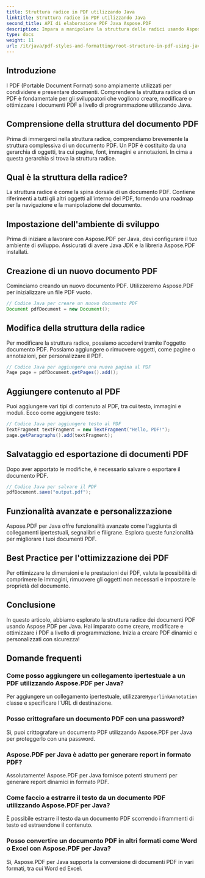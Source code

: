 ```yaml
---
title: Struttura radice in PDF utilizzando Java
linktitle: Struttura radice in PDF utilizzando Java
second_title: API di elaborazione PDF Java Aspose.PDF
description: Impara a manipolare la struttura delle radici usando Aspose.PDF. Crea, modifica e migliora i PDF.
type: docs
weight: 11
url: /it/java/pdf-styles-and-formatting/root-structure-in-pdf-using-java/
---
```


## Introduzione

I PDF (Portable Document Format) sono ampiamente utilizzati per condividere e presentare documenti. Comprendere la struttura radice di un PDF è fondamentale per gli sviluppatori che vogliono creare, modificare o ottimizzare i documenti PDF a livello di programmazione utilizzando Java.

## Comprensione della struttura del documento PDF

Prima di immergerci nella struttura radice, comprendiamo brevemente la struttura complessiva di un documento PDF. Un PDF è costituito da una gerarchia di oggetti, tra cui pagine, font, immagini e annotazioni. In cima a questa gerarchia si trova la struttura radice.

## Qual è la struttura della radice?

La struttura radice è come la spina dorsale di un documento PDF. Contiene riferimenti a tutti gli altri oggetti all'interno del PDF, fornendo una roadmap per la navigazione e la manipolazione del documento. 

## Impostazione dell'ambiente di sviluppo

Prima di iniziare a lavorare con Aspose.PDF per Java, devi configurare il tuo ambiente di sviluppo. Assicurati di avere Java JDK e la libreria Aspose.PDF installati.

## Creazione di un nuovo documento PDF

Cominciamo creando un nuovo documento PDF. Utilizzeremo Aspose.PDF per inizializzare un file PDF vuoto.

```java
// Codice Java per creare un nuovo documento PDF
Document pdfDocument = new Document();
```

## Modifica della struttura della radice

Per modificare la struttura radice, possiamo accedervi tramite l'oggetto documento PDF. Possiamo aggiungere o rimuovere oggetti, come pagine o annotazioni, per personalizzare il PDF.

```java
// Codice Java per aggiungere una nuova pagina al PDF
Page page = pdfDocument.getPages().add();
```

## Aggiungere contenuto al PDF

Puoi aggiungere vari tipi di contenuto al PDF, tra cui testo, immagini e moduli. Ecco come aggiungere testo:

```java
// Codice Java per aggiungere testo al PDF
TextFragment textFragment = new TextFragment("Hello, PDF!");
page.getParagraphs().add(textFragment);
```

## Salvataggio ed esportazione di documenti PDF

Dopo aver apportato le modifiche, è necessario salvare o esportare il documento PDF.

```java
// Codice Java per salvare il PDF
pdfDocument.save("output.pdf");
```

## Funzionalità avanzate e personalizzazione

Aspose.PDF per Java offre funzionalità avanzate come l'aggiunta di collegamenti ipertestuali, segnalibri e filigrane. Esplora queste funzionalità per migliorare i tuoi documenti PDF.

## Best Practice per l'ottimizzazione dei PDF

Per ottimizzare le dimensioni e le prestazioni dei PDF, valuta la possibilità di comprimere le immagini, rimuovere gli oggetti non necessari e impostare le proprietà del documento.

## Conclusione

In questo articolo, abbiamo esplorato la struttura radice dei documenti PDF usando Aspose.PDF per Java. Hai imparato come creare, modificare e ottimizzare i PDF a livello di programmazione. Inizia a creare PDF dinamici e personalizzati con sicurezza!

## Domande frequenti

### Come posso aggiungere un collegamento ipertestuale a un PDF utilizzando Aspose.PDF per Java?

Per aggiungere un collegamento ipertestuale, utilizzare`HyperlinkAnnotation` classe e specificare l'URL di destinazione.

### Posso crittografare un documento PDF con una password?

Sì, puoi crittografare un documento PDF utilizzando Aspose.PDF per Java per proteggerlo con una password.

### Aspose.PDF per Java è adatto per generare report in formato PDF?

Assolutamente! Aspose.PDF per Java fornisce potenti strumenti per generare report dinamici in formato PDF.

### Come faccio a estrarre il testo da un documento PDF utilizzando Aspose.PDF per Java?

È possibile estrarre il testo da un documento PDF scorrendo i frammenti di testo ed estraendone il contenuto.

### Posso convertire un documento PDF in altri formati come Word o Excel con Aspose.PDF per Java?

Sì, Aspose.PDF per Java supporta la conversione di documenti PDF in vari formati, tra cui Word ed Excel.